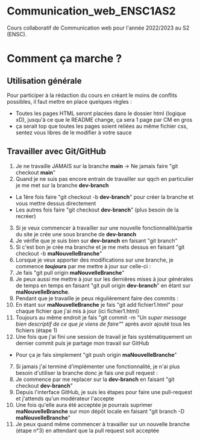 # Communication_web_ENSC1AS2
Cours collaboratif de Communication web pour l'année 2022/2023 au S2 (ENSC).

# Comment ça marche ?

## Utilisation générale
Pour participer à la rédaction du cours en créant le moins de conflits possibles, il faut mettre en place quelques règles :
  - Toutes les pages HTML seront placées dans le dossier html (logique xD), jusqu'à ce que le README change, ça sera 1 page par CM en gros
  - ça serait top que toutes les pages soient reliées au même fichier css, sentez vous libres de le modifier à votre sauce

## Travailler avec Git/GitHub

1. Je ne travaille JAMAIS sur la branche **main** -> Ne jamais faire "git checkout **main**"
2. Quand je ne suis pas encore entrain de travailler sur qqch en particulier je me met sur la branche **dev-branch**
  - La 1ère fois faire "git checkout -b **dev-branch**" pour créer la branche et vous mettre dessus directement
  - Les autres fois faire "git checkout **dev-branch**" (plus besoin de la recréer)
3. Si je veux commencer à travailler sur une nouvelle fonctionnalité/partie du site je crée une sous branche de **dev-branch**
  1. Je vérifie que je suis bien sur **dev-branch** en faisant "git branch"
  2. Si c'est bon je crée ma branche et je me mets dessus en faisant "git checkout -b **maNouvelleBranche**"
4. Lorsque je veux apporter des modifications sur une branche, je commence ***toujours*** par me mettre à jour sur celle-ci :
  1. Je fais "git pull origin **maNouvelleBranche**"
  2. Je peux aussi me mettre à jour sur les dernières mises à jour générales de temps en temps en faisant "git pull origin **dev-branch**" en étant sur **maNouvelleBranche**.
5. Pendant que je travaille je peux régulièrement faire des commits :
  1. En étant sur **maNouvelleBranche** je fais "git add fichier1.html" pour chaque fichier que j'ai mis à jour (ici fichier1.html)
  2. Toujours au même endroit je fais "git commit -m *"Un super message bien descriptif de ce que je viens de faire"*" après avoir ajouté tous les fichiers (étape 1)
6. Une fois que j'ai fini une session de travail je fais systématiquement un dernier commit puis je partage mon travail sur GitHub
  - Pour ça je fais simplement "git push origin **maNouvelleBranche**"
7. Si jamais j'ai terminé d'implémenter une fonctionnalité, je n'ai plus besoin d'utiliser la branche donc je fais une pull request :
  1. Je commence par me replacer sur la **dev-branch** en faisant "git checkout **dev-branch**"
  2. Depuis l'interface GitHub, je suis les étapes pour faire une pull-request et j'attends qu'un modérateur l'accepte
  3. Une fois qu'elle aura été acceptée je pourrais suprimer **maNouvelleBranche** sur mon dépôt locale en faisant "git branch -D **maNouvelleBranche**"
  4. Je peux quand même commencer à travailler sur un nouvelle branche (étape n°3) en attendant que la pull request soit acceptée
  
